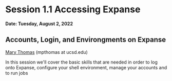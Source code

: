 # Session 1.1 Accessing Expanse

**Date: Tuesday, August 2, 2022**

## Accounts, Login, and Environgments on Expanse
[Mary Thomas](https://www.sdsc.edu/research/researcher_spotlight/thomas_mary.html)  (mpthomas at ucsd.edu)

In this session we'll cover the basic skills that are needed in order to log onto Expanse, configure your shell environment, manage your accounts and to run jobs
